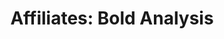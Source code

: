 ---
title: 'Affiliates: Bold Analysis'
menu: 'Tour'
onpage_menu: false
visible: false
body_classes: 'title-h1h2 header-dark header-transparent main-page tour affiliates'
metadata:
    description: 'Bold Analysis is a ChartVPS affiliate'
content:
    items: '@self.modular'
---